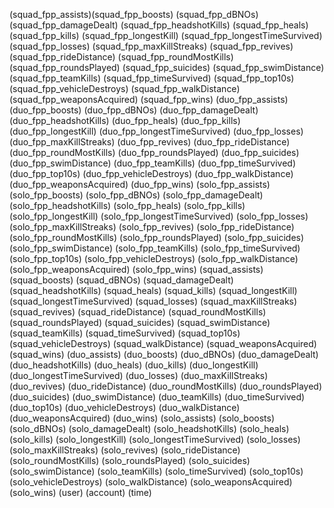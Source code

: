 (squad_fpp_assists)(squad_fpp_boosts)
(squad_fpp_dBNOs)
(squad_fpp_damageDealt)
(squad_fpp_headshotKills)
(squad_fpp_heals)
(squad_fpp_kills)
(squad_fpp_longestKill)
(squad_fpp_longestTimeSurvived)
(squad_fpp_losses)
(squad_fpp_maxKillStreaks)
(squad_fpp_revives)
(squad_fpp_rideDistance)
(squad_fpp_roundMostKills)
(squad_fpp_roundsPlayed)
(squad_fpp_suicides)
(squad_fpp_swimDistance)
(squad_fpp_teamKills)
(squad_fpp_timeSurvived)
(squad_fpp_top10s)
(squad_fpp_vehicleDestroys)
(squad_fpp_walkDistance)
(squad_fpp_weaponsAcquired)
(squad_fpp_wins)
(duo_fpp_assists)
(duo_fpp_boosts)
(duo_fpp_dBNOs)
(duo_fpp_damageDealt)
(duo_fpp_headshotKills)
(duo_fpp_heals)
(duo_fpp_kills)
(duo_fpp_longestKill)
(duo_fpp_longestTimeSurvived)
(duo_fpp_losses)
(duo_fpp_maxKillStreaks)
(duo_fpp_revives)
(duo_fpp_rideDistance)
(duo_fpp_roundMostKills)
(duo_fpp_roundsPlayed)
(duo_fpp_suicides)
(duo_fpp_swimDistance)
(duo_fpp_teamKills)
(duo_fpp_timeSurvived)
(duo_fpp_top10s)
(duo_fpp_vehicleDestroys)
(duo_fpp_walkDistance)
(duo_fpp_weaponsAcquired)
(duo_fpp_wins)
(solo_fpp_assists)
(solo_fpp_boosts)
(solo_fpp_dBNOs)
(solo_fpp_damageDealt)
(solo_fpp_headshotKills)
(solo_fpp_heals)
(solo_fpp_kills)
(solo_fpp_longestKill)
(solo_fpp_longestTimeSurvived)
(solo_fpp_losses)
(solo_fpp_maxKillStreaks)
(solo_fpp_revives)
(solo_fpp_rideDistance)
(solo_fpp_roundMostKills)
(solo_fpp_roundsPlayed)
(solo_fpp_suicides)
(solo_fpp_swimDistance)
(solo_fpp_teamKills)
(solo_fpp_timeSurvived)
(solo_fpp_top10s)
(solo_fpp_vehicleDestroys)
(solo_fpp_walkDistance)
(solo_fpp_weaponsAcquired)
(solo_fpp_wins)
(squad_assists)
(squad_boosts)
(squad_dBNOs)
(squad_damageDealt)
(squad_headshotKills)
(squad_heals)
(squad_kills)
(squad_longestKill)
(squad_longestTimeSurvived)
(squad_losses)
(squad_maxKillStreaks)
(squad_revives)
(squad_rideDistance)
(squad_roundMostKills)
(squad_roundsPlayed)
(squad_suicides)
(squad_swimDistance)
(squad_teamKills)
(squad_timeSurvived)
(squad_top10s)
(squad_vehicleDestroys)
(squad_walkDistance)
(squad_weaponsAcquired)
(squad_wins)
(duo_assists)
(duo_boosts)
(duo_dBNOs)
(duo_damageDealt)
(duo_headshotKills)
(duo_heals)
(duo_kills)
(duo_longestKill)
(duo_longestTimeSurvived)
(duo_losses)
(duo_maxKillStreaks)
(duo_revives)
(duo_rideDistance)
(duo_roundMostKills)
(duo_roundsPlayed)
(duo_suicides)
(duo_swimDistance)
(duo_teamKills)
(duo_timeSurvived)
(duo_top10s)
(duo_vehicleDestroys)
(duo_walkDistance)
(duo_weaponsAcquired)
(duo_wins)
(solo_assists)
(solo_boosts)
(solo_dBNOs)
(solo_damageDealt)
(solo_headshotKills)
(solo_heals)
(solo_kills)
(solo_longestKill)
(solo_longestTimeSurvived)
(solo_losses)
(solo_maxKillStreaks)
(solo_revives)
(solo_rideDistance)
(solo_roundMostKills)
(solo_roundsPlayed)
(solo_suicides)
(solo_swimDistance)
(solo_teamKills)
(solo_timeSurvived)
(solo_top10s)
(solo_vehicleDestroys)
(solo_walkDistance)
(solo_weaponsAcquired)
(solo_wins)
(user)
(account)
(time)
